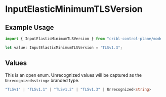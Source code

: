 # InputElasticMinimumTLSVersion

## Example Usage

```typescript
import { InputElasticMinimumTLSVersion } from "cribl-control-plane/models";

let value: InputElasticMinimumTLSVersion = "TLSv1.3";
```

## Values

This is an open enum. Unrecognized values will be captured as the `Unrecognized<string>` branded type.

```typescript
"TLSv1" | "TLSv1.1" | "TLSv1.2" | "TLSv1.3" | Unrecognized<string>
```
